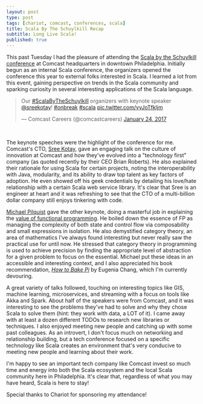 ```yaml
---
layout: post
type: post
tags: [chariot, comcast, conferences, scala]
title: Scala By The Schuylkill Recap
subtitle: Long Live Scala!
published: true
---
```


This past Tuesday I had the pleasure of attending the [Scala by the Schuylkill conference](http://scala.comcast.com/) at Comcast headquarters in downtown Philadelphia.  Initially begun as an internal Scala conference, the organizers opened the conference this year to external folks interested in Scala.  I learned a lot from this event, gaining perspective on trends in the Scala community and sparking curiosity in several interesting applications of the Scala language.

<blockquote class="twitter-tweet" data-lang="en"><p lang="en" dir="ltr">Our <a href="https://twitter.com/hashtag/ScalaByTheSchuylkill?src=hash">#ScalaByTheSchuylkill</a> organizers with keynote speaker <a href="https://twitter.com/sreekotay">@sreekotay</a>! <a href="https://twitter.com/hashtag/onbreak?src=hash">#onbreak</a> <a href="https://twitter.com/hashtag/scala?src=hash">#scala</a> <a href="https://t.co/yyJoTfkljm">pic.twitter.com/yyJoTfkljm</a></p>&mdash; Comcast Careers (@comcastcareers) <a href="https://twitter.com/comcastcareers/status/823903924394610694">January 24, 2017</a></blockquote>
<script async src="//platform.twitter.com/widgets.js" charset="utf-8"></script>
<br>

The keynote speeches were the highlight of the conference for me.  Comcast's CTO, [Sree Kotay](https://twitter.com/sreekotay), gave an engaging talk on the culture of innovation at Comcast and how they've evolved into a "technology first" company (as quoted recently by their CEO Brian Roberts).  He also explained their rationale for using Scala for certain projects, noting the interoperability with Java, modularity, and its ability to draw top talent as key factors of adoption.  He even showed off his geek credentials by detailing his love/hate relationship with a certain Scala web service library.  It's clear that Sree is an engineer at heart and it was refreshing to see that the CTO of a multi-billion dollar company still enjoys tinkering with code.

[Michael Pilquist](https://twitter.com/mpilquist) gave the other keynote, doing a masterful job in explaining the [value of functional programming](https://speakerdeck.com/mpilquist/realistic-functional-programming).  He boiled down the essence of FP as managing the complexity of both state and control flow via composability and small expressions in isolation.  He also demystified category theory, an area of mathematics I've always found interesting but never really saw the practical use for until now.  He stressed that category theory in programming is used to achieve precision by finding the appropriate level of abstraction for a given problem to focus on the essential.  Michael put these ideas in an accessible and interesting context, and I also appreciated his book recommendation, [_How to Bake Pi_](https://www.goodreads.com/book/show/23360039-how-to-bake-pi) by Eugenia Chang, which I'm currently devouring.

A great variety of talks followed, touching on interesting topics like GIS, machine learning, microservices, and streaming with a focus on tools like Akka and Spark.  About half of the speakers were from Comcast, and it was interesting to see the problems they've had to solve and why they chose Scala to solve them (hint: they work with data, a LOT of it).  I came away with at least a dozen different TODOs to research new libraries or techniques.  I also enjoyed meeting new people and catching up with some past colleagues.  As an introvert, I don't focus much on networking and relationship building, but a tech conference focused on a specific technology like Scala creates an environment that's very conducive to meeting new people and learning about their work.

I'm happy to see an important tech company like Comcast invest so much time and energy into both the Scala ecosystem and the local Scala community here in Philadelphia.  It's clear that, regardless of what you may have heard, Scala is here to stay!

Special thanks to Chariot for sponsoring my attendance!
